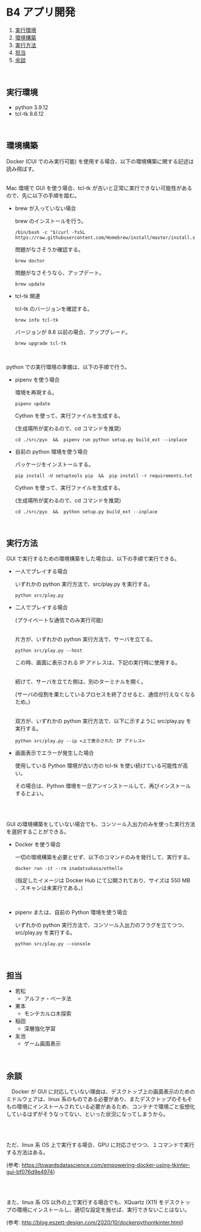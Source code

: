 <!-- omit in toc -->
# B4 アプリ開発

1. [実行環境](#実行環境)
2. [環境構築](#環境構築)
3. [実行方法](#実行方法)
4. [担当](#担当)
5. [余談](#余談)


<br>


## 実行環境

- python 3.9.12
- tcl-tk 8.6.12


<br>


## 環境構築

Docker (CUI でのみ実行可能) を使用する場合、以下の環境構築に関する記述は読み飛ばす。
<br>
<br>

Mac 環境で GUI を使う場合、tcl-tk が古いと正常に実行できない可能性があるので、先に以下の手順を踏む。

- brew が入っていない場合

  brew のインストールを行う。
  ```
  /bin/bash -c "$(curl -fsSL https://raw.githubusercontent.com/Homebrew/install/master/install.sh)"
  ```
  問題がなさそうか確認する。
  ```
  brew doctor
  ```
  問題がなさそうなら、アップデート。
  ```
  brew update
  ```

- tcl-tk 関連

  tcl-tk のバージョンを確認する。
  ```
  brew info tcl-tk
  ```
  バージョンが 8.6 以前の場合、アップグレード。
  ```
  brew upgrade tcl-tk
  ```


<br>


python での実行環境の準備は、以下の手順で行う。

- pipenv を使う場合

  環境を再現する。
  ```
  pipenv update
  ```
  Cython を使って、実行ファイルを生成する。

  (生成場所が変わるので、cd コマンドを推奨)
  ```
  cd ./src/pyx  &&  pipenv run python setup.py build_ext --inplace
  ```

- 自前の python 環境を使う場合

  パッケージをインストールする。
  ```
  pip install -U setuptools pip  &&  pip install -r requirements.txt
  ```
  Cython を使って、実行ファイルを生成する。

  (生成場所が変わるので、cd コマンドを推奨)
  ```
  cd ./src/pyx  &&  python setup.py build_ext --inplace
  ```


<br>


## 実行方法

GUI で実行するための環境構築をした場合は、以下の手順で実行できる。

- 一人でプレイする場合

  いずれかの python 実行方法で、src/play.py を実行する。
  ```
  python src/play.py
  ```

- 二人でプレイする場合

  (プライベートな通信でのみ実行可能)
  <br>
  <br>

  片方が、いずれかの python 実行方法で、サーバを立てる。
  ```
  python src/play.py --host
  ```
  この時、画面に表示される IP アドレスは、下記の実行時に使用する。
  <br>
  <br>

  続けて、サーバを立てた側は、別のターミナルを開く。

  (サーバの役割を果たしているプロセスを終了させると、通信が行えなくなるため。)
  <br>
  <br>

  双方が、いずれかの python 実行方法で、以下に示すように src/play.py を実行する。
  ```
  python src/play.py --ip <上で表示された IP アドレス>
  ```

- 画面表示でエラーが発生した場合

  使用している Python 環境が古い方の tcl-tk を使い続けている可能性が高い。

  その場合は、Python 環境を一旦アンインストールして、再びインストールするとよい。


<br>
<br>


GUI の環境構築をしていない場合でも、コンソール入出力のみを使った実行方法を選択することができる。

- Docker を使う場合

  一切の環境構築を必要とせず、以下のコマンドのみを発行して、実行する。
  ```
  docker run -it --rm inadatsukasa/othello
  ```
  (指定したイメージは Docker Hub にて公開されており、サイズは 550 MB 、スキャンは未実行である。)


<br>


- pipenv または、自前の Python 環境を使う場合

  いずれかの python 実行方法で、コンソール入出力のフラグを立てつつ、src/play.py を実行する。
  ```
  python src/play.py --console
  ```


<br>


## 担当

- 若松
  - アルファ・ベータ法
- 東本
  - モンテカルロ木探索
- 稲田
  - 深層強化学習
- 友池
  - ゲーム画面表示


<br>


## 余談

　Docker が GUI に対応していない理由は、デスクトップ上の画面表示のためのミドルウェアは、linux 系のものである必要があり、またデスクトップのそもそもの環境にインストールされている必要があるため、コンテナで環境ごと仮想化しているはずがそうなってない、といった状況になってしまうから。

<br>
<br>

ただ、linux 系 OS 上で実行する場合、GPU に対応させつつ、１コマンドで実行する方法はある。

(参考: https://towardsdatascience.com/empowering-docker-using-tkinter-gui-bf076d9e4974)

<br>
<br>

また、linux 系 OS 以外の上で実行する場合でも、XQuartz (X11) をデスクトップの環境にインストールし、適切な設定を施せば、実行できないことはない。

(参考: http://blog.eszett-design.com/2020/10/dockerpythontkinter.html)
